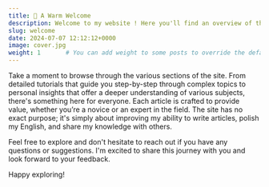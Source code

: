 ```yaml
---
title: 📌 A Warm Welcome 
description: Welcome to my website ! Here you'll find an overview of the site and discover various tutorials, insights, and interesting articles. Dive in and explore the content that I've curated just for you :)
slug: welcome
date: 2024-07-07 12:12:12+0000
image: cover.jpg
weight: 1       # You can add weight to some posts to override the default sorting (date descending)
---
```


Take a moment to browse through the various sections of the site. From detailed tutorials that guide you step-by-step through complex topics to personal insights that offer a deeper understanding of various subjects, there's something here for everyone. Each article is crafted to provide value, whether you’re a novice or an expert in the field. The site has no exact purpose; it's simply about improving my ability to write articles, polish my English, and share my knowledge with others.

Feel free to explore and don't hesitate to reach out if you have any questions or suggestions. I'm excited to share this journey with you and look forward to your feedback.

Happy exploring!